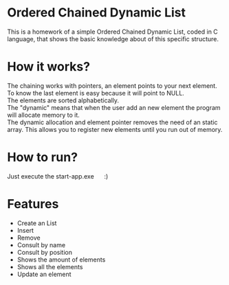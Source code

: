 <h1>Ordered Chained Dynamic List</h1>
This is a homework of a simple Ordered Chained Dynamic List, coded in C language, that shows the basic knowledge about of this specific structure.

<h1>How it works?</h1>
The chaining works with pointers, an element points to your next element. To know the last element is easy because it will point to NULL.<br />
The elements are sorted alphabetically.<br />
The "dynamic" means that when the user add an new element the program will allocate memory to it.<br />
The dynamic allocation and element pointer removes the need of an static array. This allows you to register new elements until you run out of memory.

<h1>How to run?</h1>
Just execute the start-app.exe      :)

<h1>Features</h1>
<ul>
	<li>Create an List</li>
	<li>Insert</li>
	<li>Remove</li>
	<li>Consult by name</li>
	<li>Consult by position</li>
	<li>Shows the amount of elements</li>
	<li>Shows all the elements</li>
	<li>Update an element</li>
</ul>
